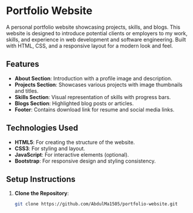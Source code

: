 # Portfolio Website

A personal portfolio website showcasing projects, skills, and blogs. This website is designed to introduce potential clients or employers to my work, skills, and experience in web development and software engineering. Built with HTML, CSS, and a responsive layout for a modern look and feel.

## Features

- **About Section**: Introduction with a profile image and description.
- **Projects Section**: Showcases various projects with image thumbnails and titles.
- **Skills Section**: Visual representation of skills with progress bars.
- **Blogs Section**: Highlighted blog posts or articles.
- **Footer**: Contains download link for resume and social media links.

## Technologies Used

- **HTML5**: For creating the structure of the website.
- **CSS3**: For styling and layout.
- **JavaScript**: For interactive elements (optional).
- **Bootstrap**: For responsive design and styling consistency.

## Setup Instructions

1. **Clone the Repository**:
   ```bash
   git clone https://github.com/AbdulMa1505/portfolio-website.git
